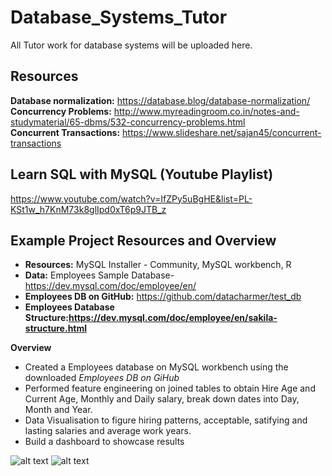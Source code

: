 # Database_Systems_Tutor
All Tutor work for database systems will be uploaded here.

## Resources 
**Database normalization:** https://database.blog/database-normalization/ <br>
**Concurrency Problems:** http://www.myreadingroom.co.in/notes-and-studymaterial/65-dbms/532-concurrency-problems.html <br>
**Concurrent Transactions:** https://www.slideshare.net/sajan45/concurrent-transactions <br>

## Learn SQL with MySQL (Youtube Playlist)
https://www.youtube.com/watch?v=IfZPy5uBgHE&list=PL-KSt1w_h7KnM73k8glIpd0xT6p9JTB_z

## Example Project Resources and Overview 
- **Resources:** MySQL Installer - Community, MySQL workbench, R
- **Data:** Employees Sample Database-https://dev.mysql.com/doc/employee/en/
- **Employees DB on GitHub:** https://github.com/datacharmer/test_db
- **Employees Database Structure:https://dev.mysql.com/doc/employee/en/sakila-structure.html**

**Overview** <br>
- Created a Employees database on MySQL workbench using the downloaded *Employees DB on GiHub*
- Performed feature engineering on joined tables to obtain Hire Age and Current Age, Monthly and Daily salary, break down dates into Day, Month and Year. 
- Data Visualisation to figure hiring patterns, acceptable, satifying and lasting salaries and average work years. 
- Build a dashboard to showcase results 

![alt text](https://github.com/Ellie190/Database_Systems_Tutor/master/TabA.png "Dashboard Tab 1")
![alt text](https://github.com/Ellie190/Database_Systems_Tutor/master/TabB.png "Dashboard Tab 2")


